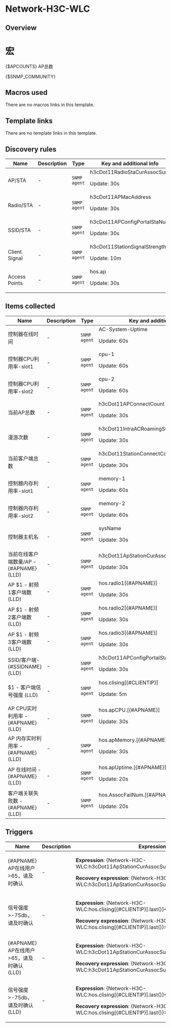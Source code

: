# Network-H3C-WLC

## Overview

# 宏


{$APCOUNTS} AP总数


{$SNMP\_COMMUNITY} 

## Macros used

There are no macros links in this template.

## Template links

There are no template links in this template.

## Discovery rules

|Name|Description|Type|Key and additional info|
|----|-----------|----|----|
|AP/STA|<p>-</p>|`SNMP agent`|h3cDot11RadioStaCurAssocSum<p>Update: 30s</p>|
|Radio/STA|<p>-</p>|`SNMP agent`|h3cDot11APMacAddress<p>Update: 30s</p>|
|SSID/STA|<p>-</p>|`SNMP agent`|h3cDot11APConfigPortalStaNum<p>Update: 30s</p>|
|Client Signal|<p>-</p>|`SNMP agent`|h3cDot11StationSignalStrength<p>Update: 10m</p>|
|Access Points|<p>-</p>|`SNMP agent`|hos.ap<p>Update: 30s</p>|
## Items collected

|Name|Description|Type|Key and additional info|
|----|-----------|----|----|
|控制器在线时间|<p>-</p>|`SNMP agent`|AC-System-Uptime<p>Update: 60s</p>|
|控制器CPU利用率-slot1|<p>-</p>|`SNMP agent`|cpu-1<p>Update: 60s</p>|
|控制器CPU利用率-slot2|<p>-</p>|`SNMP agent`|cpu-2<p>Update: 60s</p>|
|当前AP总数|<p>-</p>|`SNMP agent`|h3cDot11APConnectCount<p>Update: 30s</p>|
|漫游次数|<p>-</p>|`SNMP agent`|h3cDot11IntraACRoamingSuccCnt2<p>Update: 30s</p>|
|当前客户端总数|<p>-</p>|`SNMP agent`|h3cDot11StationConnectCount<p>Update: 30s</p>|
|控制器内存利用率-slot1|<p>-</p>|`SNMP agent`|memory-1<p>Update: 60s</p>|
|控制器内存利用率-slot2|<p>-</p>|`SNMP agent`|memory-2<p>Update: 60s</p>|
|控制器主机名|<p>-</p>|`SNMP agent`|sysName<p>Update: 30s</p>|
|当前在线客户端数量/AP - {#APNAME} (LLD)|<p>-</p>|`SNMP agent`|h3cDot11ApStationCurAssocSum[{#APNAME}]<p>Update: 30s</p>|
|AP $1 - 射频1客户端数 (LLD)|<p>-</p>|`SNMP agent`|hos.radio1[{#APNAME}]<p>Update: 30s</p>|
|AP $1 - 射频2客户端数 (LLD)|<p>-</p>|`SNMP agent`|hos.radio2[{#APNAME}]<p>Update: 30s</p>|
|AP $1 - 射频3客户端数 (LLD)|<p>-</p>|`SNMP agent`|hos.radio3[{#APNAME}]<p>Update: 30s</p>|
|SSID/客户端- {#SSIDNAME} (LLD)|<p>-</p>|`SNMP agent`|h3cDot11APConfigPortalStaNum[{#SSIDNAME}]<p>Update: 30s</p>|
|$1 - 客户端信号强度 (LLD)|<p>-</p>|`SNMP agent`|hos.clising[{#CLIENTIP}]<p>Update: 5m</p>|
|AP CPU实时利用率 - {#APNAME} (LLD)|<p>-</p>|`SNMP agent`|hos.apCPU.[{#APNAME}]<p>Update: 30s</p>|
|AP 内存实时利用率 - {#APNAME} (LLD)|<p>-</p>|`SNMP agent`|hos.apMemory.[{#APNAME}]<p>Update: 30s</p>|
|AP 在线时间 - {#APNAME} (LLD)|<p>-</p>|`SNMP agent`|hos.apUptime.[{#APNAME}]<p>Update: 20s</p>|
|客户端关联失败数 - {#APNAME} (LLD)|<p>-</p>|`SNMP agent`|hos.AssocFailNum.[{#APNAME}]<p>Update: 20s</p>|
## Triggers

|Name|Description|Expression|Priority|
|----|-----------|----------|--------|
|{#APNAME} AP在线用户>65，请及时确认|<p>-</p>|<p>**Expression**: {Network-H3C-WLC:h3cDot11ApStationCurAssocSum[{#APNAME}].last()}>65</p><p>**Recovery expression**: {Network-H3C-WLC:h3cDot11ApStationCurAssocSum[{#APNAME}].last()}<65</p>|high|
|信号强度>-75db，请及时确认|<p>-</p>|<p>**Expression**: {Network-H3C-WLC:hos.clising[{#CLIENTIP}].last()}<-75</p><p>**Recovery expression**: {Network-H3C-WLC:hos.clising[{#CLIENTIP}].last()}>-75</p>|average|
|{#APNAME} AP在线用户>65，请及时确认 (LLD)|<p>-</p>|<p>**Expression**: {Network-H3C-WLC:h3cDot11ApStationCurAssocSum[{#APNAME}].last()}>65</p><p>**Recovery expression**: {Network-H3C-WLC:h3cDot11ApStationCurAssocSum[{#APNAME}].last()}<65</p>|high|
|信号强度>-75db，请及时确认 (LLD)|<p>-</p>|<p>**Expression**: {Network-H3C-WLC:hos.clising[{#CLIENTIP}].last()}<-75</p><p>**Recovery expression**: {Network-H3C-WLC:hos.clising[{#CLIENTIP}].last()}>-75</p>|average|
